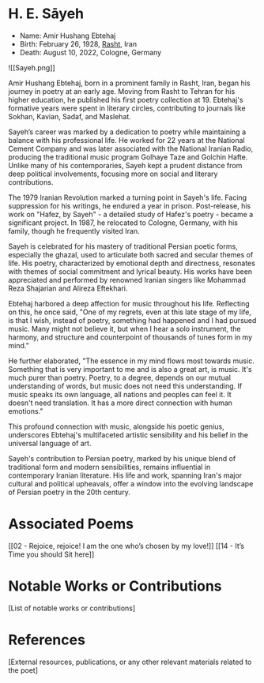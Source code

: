 # H. E. Sāyeh 
- Name: Amir Hushang Ebtehaj 
- Birth: February 26, 1928, [Rasht](https://maps.app.goo.gl/Rqeks2ZeTdHMz8rE9), Iran
- Death: August 10, 2022, Cologne, Germany

![[Sayeh.png]]


Amir Hushang Ebtehaj, born in a prominent family in Rasht, Iran, began his journey in poetry at an early age. Moving from Rasht to Tehran for his higher education, he published his first poetry collection at 19. Ebtehaj's formative years were spent in literary circles, contributing to journals like Sokhan, Kavian, Sadaf, and Maslehat.

Sayeh’s career was marked by a dedication to poetry while maintaining a balance with his professional life. He worked for 22 years at the National Cement Company and was later associated with the National Iranian Radio, producing the traditional music program Golhaye Taze and Golchin Hafte. Unlike many of his contemporaries, Sayeh kept a prudent distance from deep political involvements, focusing more on social and literary contributions.

The 1979 Iranian Revolution marked a turning point in Sayeh's life. Facing suppression for his writings, he endured a year in prison. Post-release, his work on "Hafez, by Sayeh" - a detailed study of Hafez's poetry - became a significant project. In 1987, he relocated to Cologne, Germany, with his family, though he frequently visited Iran.

Sayeh is celebrated for his mastery of traditional Persian poetic forms, especially the ghazal, used to articulate both sacred and secular themes of life. His poetry, characterized by emotional depth and directness, resonates with themes of social commitment and lyrical beauty. His works have been appreciated and performed by renowned Iranian singers like Mohammad Reza Shajarian and Alireza Eftekhari.

Ebtehaj harbored a deep affection for music throughout his life. Reflecting on this, he once said, "One of my regrets, even at this late stage of my life, is that I wish, instead of poetry, something had happened and I had pursued music. Many might not believe it, but when I hear a solo instrument, the harmony,  and structure and counterpoint of thousands of tunes form in my mind."

He further elaborated, "The essence in my mind flows most towards music. Something that is very important to me and is also a great art, is music. It's much purer than poetry. Poetry, to a degree, depends on our mutual understanding of words, but music does not need this understanding. If music speaks its own language, all nations and peoples can feel it. It doesn't need translation. It has a more direct connection with human emotions."

This profound connection with music, alongside his poetic genius, underscores Ebtehaj's multifaceted artistic sensibility and his belief in the universal language of art.

Sayeh's contribution to Persian poetry, marked by his unique blend of traditional form and modern sensibilities, remains influential in contemporary Iranian literature. His life and work, spanning Iran's major cultural and political upheavals, offer a window into the evolving landscape of Persian poetry in the 20th century.

# Associated Poems
[[02 - Rejoice, rejoice! I am the one who’s chosen by my love!]]
[[14 - It’s Time you should Sit here]]

# Notable Works or Contributions
[List of notable works or contributions]

# References
[External resources, publications, or any other relevant materials related to the poet]
